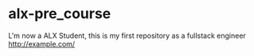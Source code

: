 # alx-pre_course
L'm now a ALX Student, this is my first repository as a fullstack engineer
http://example.com/
